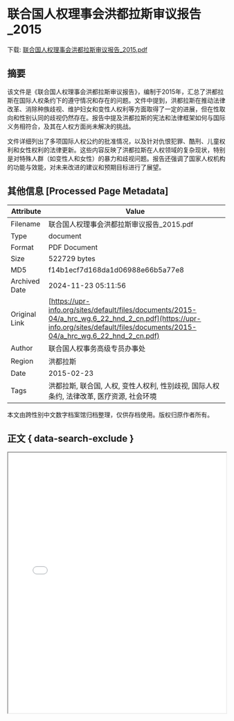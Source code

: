# 联合国人权理事会洪都拉斯审议报告_2015

<!-- tcd_download_link -->
下载: <a href="联合国人权理事会洪都拉斯审议报告_2015.pdf" download>联合国人权理事会洪都拉斯审议报告_2015.pdf</a>
<!-- tcd_download_link_end -->

## 摘要

<!-- tcd_abstract -->
该文件是《联合国人权理事会洪都拉斯审议报告》，编制于2015年，汇总了洪都拉斯在国际人权条约下的遵守情况和存在的问题。文件中提到，洪都拉斯在推动法律改革、消除种族歧视、维护妇女和变性人权利等方面取得了一定的进展，但在性取向和性别认同的歧视仍然存在。报告中提及洪都拉斯的宪法和法律框架如何与国际义务相符合，及其在人权方面尚未解决的挑战。

文件详细列出了多项国际人权公约的批准情况，以及针对仇恨犯罪、酷刑、儿童权利和女性权利的法律更新。这些内容反映了洪都拉斯在人权领域的复杂现状，特别是对特殊人群（如变性人和女性）的暴力和歧视问题。报告还强调了国家人权机构的功能与效能，对未来改进的建议和预期目标进行了展望。

<!-- tcd_abstract_end -->

## 其他信息 [Processed Page Metadata]

| Attribute       | Value                                  |
|-----------------|----------------------------------------|
| Filename        | 联合国人权理事会洪都拉斯审议报告_2015.pdf                             |
| Type            | document                                 |
| Format          | PDF Document                               |
| Size            | 522729 bytes                           |
| MD5             | f14b1ecf7d168da1d06988e66b5a77e8                                  |
| Archived Date   | 2024-11-23 05:11:56                             |
| Original Link   | [https://upr-info.org/sites/default/files/documents/2015-04/a_hrc_wg.6_22_hnd_2_cn.pdf](https://upr-info.org/sites/default/files/documents/2015-04/a_hrc_wg.6_22_hnd_2_cn.pdf)                         |
| Author          | 联合国人权事务高级专员办事处                               |
| Region          | 洪都拉斯                               |
| Date            | 2015-02-23                                 |
| Tags            | 洪都拉斯, 联合国, 人权, 变性人权利, 性别歧视, 国际人权条约, 法律改革, 医疗资源, 社会环境                                 |

本文由跨性别中文数字档案馆归档整理，仅供存档使用。版权归原作者所有。


## 正文 { data-search-exclude }

<!-- tcd_main_text -->
<iframe src="../联合国人权理事会洪都拉斯审议报告_2015.pdf" width="100%" height="600px">
    <p>无法显示PDF，请下载查看。</p>
</iframe>
<!-- tcd_main_text_end -->

